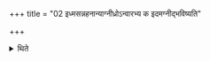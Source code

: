 +++
title = "02 इध्मसन्नहनान्याग्नीध्रोऽन्वारभ्य क इदमग्नीद्भविष्यति"

+++

<details><summary>थिते</summary>

2. Having held the strings used for tying the fuel-sticks, the Āgnīdhra modifies the formula (mentioned in the Sūtra[^1]) (with the words) ka idamagnīdbhaviṣyati sa idamagnid bhaviṣyati.
</details>
